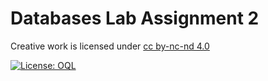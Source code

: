 # Databases Lab Assignment 2

Creative work is licensed under [cc by-nc-nd 4.0](https://creativecommons.org/licenses/by-nc-nd/4.0/)


<a href="https://oql.avris.it/license" target="_blank" rel="noopener"><img src="https://badgers.space/badge/License/OQL/pink" alt="License: OQL" style="vertical-align: middle;"/></a>